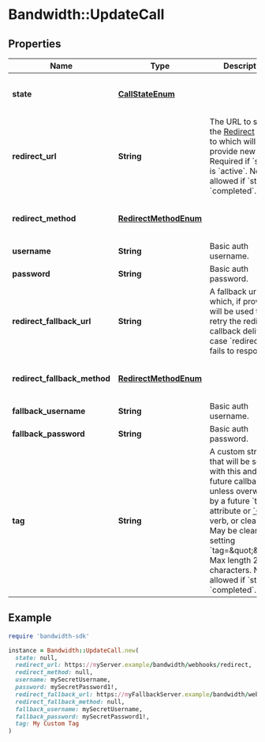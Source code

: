 # Bandwidth::UpdateCall

## Properties

| Name | Type | Description | Notes |
| ---- | ---- | ----------- | ----- |
| **state** | [**CallStateEnum**](CallStateEnum.md) |  | [optional][default to &#39;active&#39;] |
| **redirect_url** | **String** | The URL to send the [Redirect](/docs/voice/bxml/redirect) event to which will provide new BXML.  Required if &#x60;state&#x60; is &#x60;active&#x60;.  Not allowed if &#x60;state&#x60; is &#x60;completed&#x60;. | [optional] |
| **redirect_method** | [**RedirectMethodEnum**](RedirectMethodEnum.md) |  | [optional][default to &#39;POST&#39;] |
| **username** | **String** | Basic auth username. | [optional] |
| **password** | **String** | Basic auth password. | [optional] |
| **redirect_fallback_url** | **String** | A fallback url which, if provided, will be used to retry the redirect callback delivery in case &#x60;redirectUrl&#x60; fails to respond. | [optional] |
| **redirect_fallback_method** | [**RedirectMethodEnum**](RedirectMethodEnum.md) |  | [optional][default to &#39;POST&#39;] |
| **fallback_username** | **String** | Basic auth username. | [optional] |
| **fallback_password** | **String** | Basic auth password. | [optional] |
| **tag** | **String** | A custom string that will be sent with this and all future callbacks unless overwritten by a future &#x60;tag&#x60; attribute or [&#x60;&lt;Tag&gt;&#x60;](/docs/voice/bxml/tag) verb, or cleared.  May be cleared by setting &#x60;tag&#x3D;\&quot;\&quot;&#x60;.  Max length 256 characters.  Not allowed if &#x60;state&#x60; is &#x60;completed&#x60;. | [optional] |

## Example

```ruby
require 'bandwidth-sdk'

instance = Bandwidth::UpdateCall.new(
  state: null,
  redirect_url: https://myServer.example/bandwidth/webhooks/redirect,
  redirect_method: null,
  username: mySecretUsername,
  password: mySecretPassword1!,
  redirect_fallback_url: https://myFallbackServer.example/bandwidth/webhooks/redirect,
  redirect_fallback_method: null,
  fallback_username: mySecretUsername,
  fallback_password: mySecretPassword1!,
  tag: My Custom Tag
)
```

